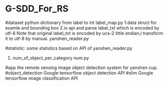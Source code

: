 # G-SDD_For_RS
#dataset
python dictionary  from label to int 
label_map.py
1.data struct for examle and bounding box 
2.io api and parse label_txt which is encoded by utf-8
Note that original label_txt is encoded by ucs-2 little endian,I transform it to utf-8 by manual.
yanshen_reader.py

#statistic:
some statistics based on API of yanshen_reader.py
1. num_of_object_per_category 
num.py

#app
the remote sensing image object detection system for yanshen cup.
#object_detection
Google tensorflow object detection API
#slim
Google tensorflow image classification API

